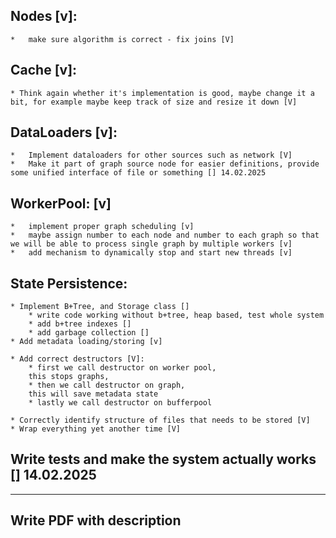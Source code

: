 ## Nodes [v]:
    *   make sure algorithm is correct - fix joins [V]

## Cache [v]:
    * Think again whether it's implementation is good, maybe change it a bit, for example maybe keep track of size and resize it down [V]

## DataLoaders [v]:
    *   Implement dataloaders for other sources such as network [V]
    *   Make it part of graph source node for easier definitions, provide some unified interface of file or something [] 14.02.2025

## WorkerPool: [v]
    *   implement proper graph scheduling [v]
    *   maybe assign number to each node and number to each graph so that we will be able to process single graph by multiple workers [v]
    *   add mechanism to dynamically stop and start new threads [v]


## State Persistence:
    * Implement B+Tree, and Storage class []
        * write code working without b+tree, heap based, test whole system
        * add b+tree indexes []
        * add garbage collection [] 
    * Add metadata loading/storing [v]

    * Add correct destructors [V]:
        * first we call destructor on worker pool,
        this stops graphs,
        * then we call destructor on graph,
        this will save metadata state
        * lastly we call destructor on bufferpool

    * Correctly identify structure of files that needs to be stored [V]
    * Wrap everything yet another time [V]


## Write tests and make the system actually works [] 14.02.2025
----------------------------------------------------------------------------------------------

## Write PDF with description